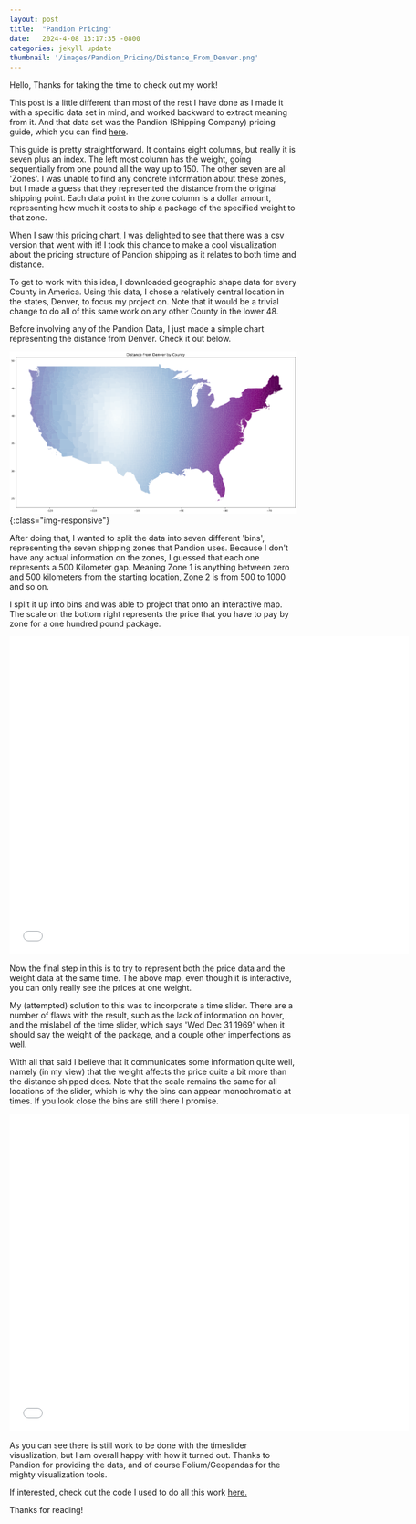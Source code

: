 ```yaml
---
layout: post
title:  "Pandion Pricing"
date:   2024-4-08 13:17:35 -0800
categories: jekyll update
thumbnail: '/images/Pandion_Pricing/Distance_From_Denver.png'
---
```


Hello, Thanks for taking the time to check out my work!

This post is a little different than most of the rest I have done as I made it with a specific data set in mind, and worked backward to extract meaning from it. And that data set was the Pandion (Shipping Company) pricing guide, which you can find [here](https://assets-global.website-files.com/65e0bc287646bae6cd5aed86/65f374de0325e5fe0ed5eed2_Pandion%202024%20Published%20Base%20Rates.pdf). 

This guide is pretty straightforward. It contains eight columns, but really it is seven plus an index. The left most column has the weight, going sequentially from one pound all the way up to 150. The other seven are all 'Zones'. I was unable to find any concrete information about these zones, but I made a guess that they represented the distance from the original shipping point. Each data point in the zone column is a dollar amount, representing how much it costs to ship a package of the specified weight to that zone.

When I saw this pricing chart, I was delighted to see that there was a csv version that went with it! I took this chance to make a cool visualization about the pricing structure of Pandion shipping as it relates to both time and distance.

To get to work with this idea, I downloaded geographic shape data for every County in America. Using this data, I chose a relatively central location in the states, Denver, to focus my project on. Note that it would be a trivial change to do all of this same work on any other County in the lower 48. 

Before involving any of the Pandion Data, I just made a simple chart representing the distance from Denver. Check it out below.

![County Distance from Denver](/images/Pandion_Pricing/Distance_From_Denver.png){:class="img-responsive"}

After doing that, I wanted to split the data into seven different 'bins', representing the seven shipping zones that Pandion uses. Because I don't have any actual information on the zones, I guessed that each one represents a 500 Kilometer gap. Meaning Zone 1 is anything between zero and 500 kilometers from the starting location, Zone 2 is from 500 to 1000 and so on. 

I split it up into bins and was able to project that onto an interactive map. The scale on the bottom right represents the price that you have to pay by zone for a one hundred pound package. 

<div class="video-container">
    <iframe src="/images/Pandion_Pricing/explore_by_bin.html" height="555" width="700" allowfullscreen="" frameborder="0">
    </iframe>
</div>

Now the final step in this is to try to represent both the price data and the weight data at the same time. The above map, even though it is interactive, you can only really see the prices at one weight. 

My (attempted) solution to this was to incorporate a time slider. There are a number of flaws with the result, such as the lack of information on hover, and the mislabel of the time slider, which says 'Wed Dec 31 1969' when it should say the weight of the package, and a couple other imperfections as well. 

With all that said I believe that it communicates some information quite well, namely (in my view) that the weight affects the price quite a bit more than the distance shipped does. Note that the scale remains the same for all locations of the slider, which is why the bins can appear monochromatic at times. If you look close the bins are still there I promise.  

<div class="video-container">
    <iframe src="/images/Pandion_Pricing/pandion_pricing_time_slider.html" height="555" width="700" allowfullscreen="" frameborder="0">
    </iframe>
</div>

As you can see there is still work to be done with the timeslider visualization, but I am overall happy with how it turned out. Thanks to Pandion for providing the data, and of course Folium/Geopandas for the mighty visualization tools.

If interested, check out the code I used to do all this work [here.](https://github.com/amschechter/amschechter.github.io/blob/main/DataScience/Pandion_Pricing/.ipynb_checkpoints/Denver_Distances-checkpoint.ipynb)

Thanks for reading!